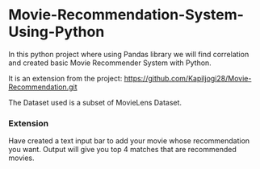 # Movie-Recommendation-System-Using-Python
 In this python project where using Pandas library we will find correlation and created basic Movie Recommender System with Python.
 
It is an extension from the project: https://github.com/Kapiljogi28/Movie-Recommendation.git

The Dataset used is a subset of MovieLens Dataset.

### Extension
Have created a text input bar to add your movie whose recommendation you want. Output will give you top 4 matches that are recommended movies.
